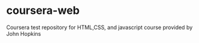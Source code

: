 # coursera-web
Coursera test repository for HTML,CSS, and javascript course provided by John Hopkins
